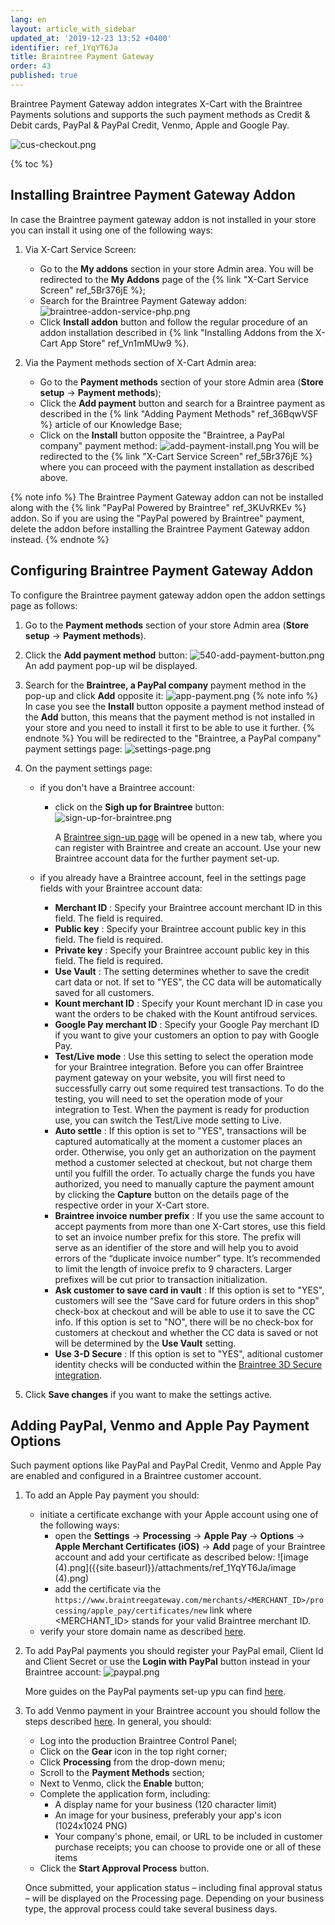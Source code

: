 ```yaml
---
lang: en
layout: article_with_sidebar
updated_at: '2019-12-23 13:52 +0400'
identifier: ref_1YqYT6Ja
title: Braintree Payment Gateway
order: 43
published: true
---
```

Braintree Payment Gateway addon integrates X-Cart with the Braintree Payments solutions and supports the such payment methods as Credit & Debit cards, PayPal & PayPal Credit, Venmo, Apple  and Google Pay.

![cus-checkout.png]({{site.baseurl}}/attachments/ref_1YqYT6Ja/cus-checkout.png)

{% toc %}

## Installing Braintree Payment Gateway Addon

In case the Braintree payment gateway addon is not installed in your store you can install it using one of the following ways:

1. Via X-Cart Service Screen:
   
   * Go to the **My addons** section in your store Admin area. You will be redirected to the **My Addons** page of the {% link "X-Cart Service Screen" ref_5Br376jE %};
   * Search for the Braintree Payment Gateway addon: 
     ![braintree-addon-service-php.png]({{site.baseurl}}/attachments/ref_1YqYT6Ja/braintree-addon-service-php.png)
   * Click **Install addon** button and follow the regular procedure of an addon installation described in {% link "Installing Addons from the X-Cart App Store" ref_Vn1mMUw9 %}.

2. Via the Payment methods section of X-Cart Admin area:
   
   * Go to the **Payment methods** section of your store Admin area (**Store setup** -> **Payment methods**);
   * Click the **Add payment** button and search for a Braintree payment as described in the {% link "Adding Payment Methods" ref_36BqwVSF %} article of our Knowledge Base;
   * Click on the **Install** button opposite the "Braintree, a PayPal company" payment method: 
     ![add-payment-install.png]({{site.baseurl}}/attachments/ref_1YqYT6Ja/add-payment-install.png)
     You will be redirected to the {% link "X-Cart Service Screen" ref_5Br376jE %} where you can proceed with the payment installation as described above.

{% note info %}
The Braintree Payment Gateway addon can not be installed along with the {% link "PayPal Powered by Braintree" ref_3KUvRKEv %} addon. So if you are using the "PayPal powered by Braintree" payment, delete the addon before installing the Braintree Payment Gateway addon instead.
{% endnote %}

## Configuring Braintree Payment Gateway Addon

To configure the Braintree payment gateway addon open the addon settings page as follows:

1. Go to the **Payment methods** section of your store Admin area (**Store setup** -> **Payment methods**).
2. Click the **Add payment method** button:
   ![540-add-payment-button.png]({{site.baseurl}}/attachments/ref_1YqYT6Ja/540-add-payment-button.png)
   An add payment pop-up wil be displayed.
3. Search for the **Braintree, a PayPal company** payment method in the pop-up and click **Add** opposite it:
   ![app-payment.png]({{site.baseurl}}/attachments/ref_1YqYT6Ja/app-payment.png)
   {% note info %}
   In case you see the **Install** button opposite a payment method instead of the **Add** button, this means that the payment method is not installed in your store and you need to install it first to be able to use it further.
   {% endnote %}
   You will be redirected to the "Braintree, a PayPal company" payment settings page:
   ![settings-page.png]({{site.baseurl}}/attachments/ref_1YqYT6Ja/settings-page.png)
4. On the payment settings page:
   * if you don't have a Braintree account:
     * click on the **Sigh up for Braintree** button: 
       ![sign-up-for-braintree.png]({{site.baseurl}}/attachments/ref_1YqYT6Ja/sign-up-for-braintree.png)
       
       A [Braintree sign-up page](https://signups.braintreepayments.com/ "Braintree Payment Gateway") will be opened in a new tab, where you can register with Braintree and create an account. Use your new Braintree account data for the further payment set-up.
     
   * if you already have a Braintree account, feel in the settings page fields with your Braintree account data:
     * **Merchant ID** : Specify your Braintree account merchant ID in this field. The field is required.
     * **Public key** : Specify your Braintree account public key in this field. The field is required.
     * **Private key** : Specify your Braintree account public key in this field. The field is required.
     * **Use Vault** : The setting determines whether to save the credit cart data or not. If set to "YES", the CC data will be automatically saved for all customers. 
     * **Kount merchant ID** : Specify your Kount merchant ID in case you want the orders to be chaked with the Kount antifroud services.
     * **Google Pay merchant ID** : Specify your Google Pay merchant ID if you want to give your customers an option to pay with Google Pay.
     * **Test/Live mode** : Use this setting to select the operation mode for your Braintree integration. Before you can offer Braintree payment gateway on your website, you will first need to successfully carry out some required test transactions. To do the testing, you will need to set the operation mode of your integration to Test. When the payment is ready for production use, you can switch the Test/Live mode setting to Live.
     * **Auto settle** :  If this option is set to "YES", transactions will be captured automatically at the moment a customer places an order. Otherwise, you only get an authorization on the payment method a customer selected at checkout, but not charge them until you fulfill the order. To actually charge the funds you have authorized, you need to manually capture the payment amount by clicking the **Capture** button on the details page of the respective order in your X-Cart store.
     * **Braintree invoice number prefix** : If you use the same account to accept payments from more than one X-Cart stores, use this field to set an invoice number prefix for this store. The prefix will serve as an identifier of the store and will help you to avoid errors of the “duplicate invoice number” type. It’s recommended to limit the length of invoice prefix to 9 characters. Larger prefixes will be cut prior to transaction initialization.
     * **Ask customer to save card in vault** : If this option is set to "YES", customers will see the “Save card for future orders in this shop” check-box at checkout and will be able to use it to save the CC info. If this option is set to "NO", there will be no check-box for customers at checkout and whether the CC data is saved or not will be determined by the **Use Vault** setting. 
     * **Use 3-D Secure** : If this option is set to "YES", aditional customer identity checks will be conducted within the [Braintree 3D Secure integration](https://developers.braintreepayments.com/guides/3d-secure/overview "Braintree Payment Gateway").

5. Click **Save changes** if you want to make the settings active.

## Adding PayPal, Venmo and Apple Pay Payment Options

Such payment options like PayPal and PayPal Credit, Venmo and Apple Pay are enabled and configured in a Braintree customer account. 

1. To add an Apple Pay payment you should:
   * initiate a certificate exchange with your Apple account using one of the following ways:
     * open the **Settings** -> **Processing** -> **Apple Pay** -> **Options** -> **Apple Merchant Certificates (iOS)** -> **Add** page of your Braintree account and add your certificate as described below:
       ![image (4).png]({{site.baseurl}}/attachments/ref_1YqYT6Ja/image (4).png)
     * add the certificate via the `https://www.braintreegateway.com/merchants/<MERCHANT_ID>/processing/apple_pay/certificates/new` link where <MERCHANT_ID> stands for your valid Braintree merchant ID.
   * verify your store domain name as described [here](https://developers.braintreepayments.com/guides/apple-pay/configuration/javascript/v3#production-environment "Braintree Payment Gateway").
   
2. To add PayPal payments you should register your PayPal email, Client Id and Client Secret or use the **Login with PayPal** button instead in your Braintree account:
   ![paypal.png]({{site.baseurl}}/attachments/ref_1YqYT6Ja/paypal.png)
   
   More guides on the PayPal payments set-up ypu can find [here](https://articles.braintreepayments.com/guides/payment-methods/paypal/overview "Braintree Payment Gateway"). 
 
3. To add Venmo payment in your Braintree account you should follow the steps described [here](https://articles.braintreepayments.com/guides/payment-methods/venmo#go-live "Braintree Payment Gateway"). In general, you should:
   * Log into the production Braintree Control Panel;
   * Click on the **Gear** icon in the top right corner;
   * Click **Processing** from the drop-down menu;
   * Scroll to the **Payment Methods** section;
   * Next to Venmo, click the **Enable** button;
   * Complete the application form, including:
     * A display name for your business (120 character limit)
     * An image for your business, preferably your app's icon (1024x1024 PNG)
     * Your company's phone, email, or URL to be included in customer purchase receipts; you can choose to provide one or all of these items
   * Click the **Start Approval Process** button.
   
   Once submitted, your application status – including final approval status – will be displayed on the Processing page. Depending on your business type, the approval process could take several business days.